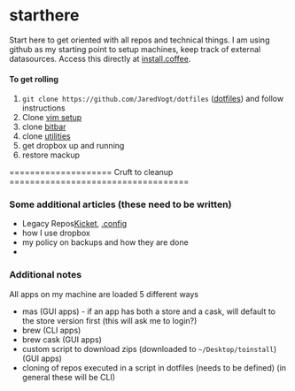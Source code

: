 # starthere
Start here to get oriented with all repos and technical things. I am using github as my starting point to setup machines, keep track of external datasources. Access this directly at [install.coffee](https://install.coffee).

#### To get rolling
1. `git clone https://github.com/JaredVogt/dotfiles` ([dotfiles](https://github.com/JaredVogt/dotfiles)) and follow instructions 
1. Clone [vim setup](https://github.com/JaredVogt/vimrc) 
2. clone [bitbar](https://github.com/JaredVogt/bitbar)
3. clone [utilities](https://github.com/JaredVogt/utilities)
4. get dropbox up and running
5. restore mackup


==================== Cruft to cleanup ===================================
### Some additional articles (these need to be written)

* Legacy Repos[Kicket](https://github.com/JaredVogt/kickit), [.config](https://github.com/JaredVogt/.config)
* how I use dropbox
* my policy on backups and how they are done
* 


### Additional notes

All apps on my machine are loaded 5 different ways
* mas (GUI apps) - if an app has both a store and a cask, will default to the store version first (this will ask me to login?)
* brew (CLI apps)
* brew cask (GUI apps)
* custom script to download zips (downloaded to `~/Desktop/toinstall`) (GUI apps)
* cloning of repos executed in a script in dotfiles (needs to be defined) (in general these will be CLI)
